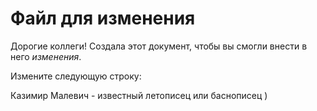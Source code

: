 # Файл для изменения
Дорогие коллеги! Создала этот документ, чтобы вы смогли внести в него *изменения*.

Измените следующую строку:

Казимир Малевич - известный летописец или баснописец )